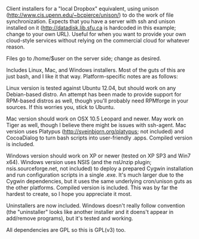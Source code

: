 Client installers for a "local Dropbox" equivalent, using unison (http://www.cis.upenn.edu/~bcpierce/unison/) to do the work of file synchronization. Expects that you have a server with ssh and unison installed on it (http://datadisk.lib.sfu.ca is hardcoded in this example; change to your own URL). Useful for when you want to provide your own cloud-style services without relying on the commercial cloud for whatever reason.

Files go to /home/$user on the server side; change as desired.

Includes Linux, Mac, and Windows installers. Most of the guts of this are just bash, and I like it that way. Platform-specific notes are as follows:

Linux version is tested against Ubuntu 12.04, but should work on any Debian-based distro. An attempt has been made to provide support for RPM-based distros as well, though you'll probably need RPMforge in your sources. If this worries you, stick to Ubuntu.

Mac version should work on OSX 10.5 Leopard and newer. May work on Tiger as well, though I believe there might be issues with ssh-agent. Mac version uses Platypus (http://sveinbjorn.org/platypus; not included) and CocoaDialog to turn bash scripts into user-friendly .apps. Compiled version is included.

Windows version should work on XP or newer (tested on XP SP3 and Win7 x64). Windows version uses NSIS (and the nsUnzip plugin; nsis.sourceforge.net, not included) to deploy a prepared Cygwin installation and run configuration scripts in a single .exe. It's much larger due to the Cygwin dependencies, but it uses the same underlying cron/unison guts as the other platforms. Compiled version is included. This was by far the hardest to create, so I hope you appreciate it most.

Uninstallers are now included. Windows doesn't really follow convention (the "uninstaller" looks like another installer and it doens't appear in add/remove programs), but it's tested and working.

All dependencies are GPL so this is GPL(v3) too.